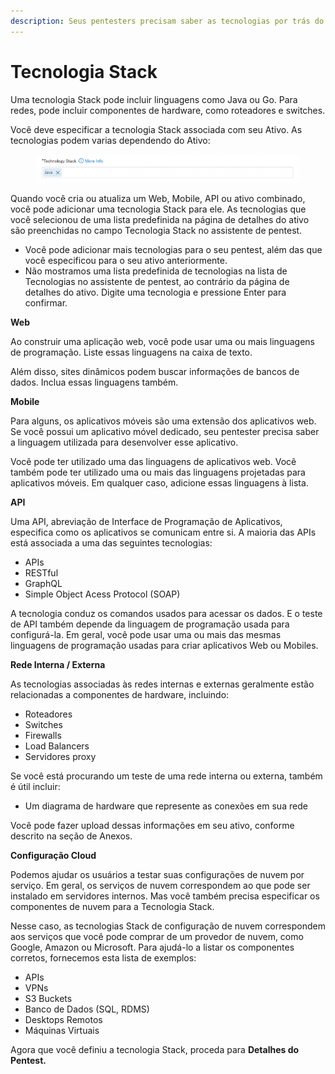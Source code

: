 ```yaml
---
description: Seus pentesters precisam saber as tecnologias por trás do seu Ativo.
---
```


# Tecnologia Stack

Uma tecnologia Stack pode incluir linguagens como Java ou Go. Para redes, pode incluir componentes de hardware, como roteadores e switches.



Você deve especificar a tecnologia Stack associada com seu Ativo. As tecnologias podem varias dependendo do Ativo:

<figure><img src="../../../.gitbook/assets/TechnologyStack.png" alt=""><figcaption></figcaption></figure>



Quando você cria ou atualiza um Web, Mobile, API ou ativo combinado, você pode adicionar uma tecnologia Stack para ele. As tecnologias que você selecionou de uma lista predefinida na página de detalhes do ativo são preenchidas no campo Tecnologia Stack no assistente de pentest.

* Você pode adicionar mais tecnologias para o seu pentest, além das que você especificou para o seu ativo anteriormente.
* Não mostramos uma lista predefinida de tecnologias na lista de Tecnologias no assistente de pentest, ao contrário da página de detalhes do ativo. Digite uma tecnologia e pressione Enter para confirmar.



**Web**&#x20;

Ao construir uma aplicação web, você pode usar uma ou mais linguagens de programação. Liste essas linguagens na caixa de texto.&#x20;

Além disso, sites dinâmicos podem buscar informações de bancos de dados. Inclua essas linguagens também.



**Mobile**

Para alguns, os aplicativos móveis são uma extensão dos aplicativos web. Se você possui um aplicativo móvel dedicado, seu pentester precisa saber a linguagem utilizada para desenvolver esse aplicativo.

Você pode ter utilizado uma das linguagens de aplicativos web. Você também pode ter utilizado uma ou mais das linguagens projetadas para aplicativos móveis. Em qualquer caso, adicione essas linguagens à lista.



**API**

Uma API, abreviação de Interface de Programação de Aplicativos, especifica como os aplicativos se comunicam entre si. A maioria das APIs está associada a uma das seguintes tecnologias:

* APIs
* RESTful
* GraphQL
* Simple Object Acess Protocol (SOAP)

A tecnologia conduz os comandos usados para acessar os dados. E o teste de API também depende da linguagem de programação usada para configurá-la. Em geral, você pode usar uma ou mais das mesmas linguagens de programação usadas para criar aplicativos Web ou Mobiles.



**Rede Interna / Externa**

As tecnologias associadas às redes internas e externas geralmente estão relacionadas a componentes de hardware, incluindo:

* Roteadores
* Switches
* Firewalls
* Load Balancers
* Servidores proxy

Se você está procurando um teste de uma rede interna ou externa, também é útil incluir:

* Um diagrama de hardware que represente as conexões em sua rede

Você pode fazer upload dessas informações em seu ativo, conforme descrito na seção de Anexos.



**Configuração Cloud**

Podemos ajudar os usuários a testar suas configurações de nuvem por serviço. Em geral, os serviços de nuvem correspondem ao que pode ser instalado em servidores internos. Mas você também precisa especificar os componentes de nuvem para a Tecnologia Stack.

Nesse caso, as tecnologias Stack de configuração de nuvem correspondem aos serviços que você pode comprar de um provedor de nuvem, como Google, Amazon ou Microsoft. Para ajudá-lo a listar os componentes corretos, fornecemos esta lista de exemplos:

* APIs
* VPNs
* S3 Buckets
* Banco de Dados (SQL, RDMS)
* Desktops Remotos
* Máquinas Virtuais



Agora que você definiu a tecnologia Stack, proceda para **Detalhes do Pentest.**



